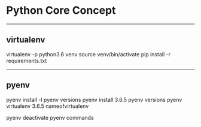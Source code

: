 # Python Core Concept

------------------
virtualenv
------------------

virtualenv -p python3.6 venv
source venv/bin/activate
pip install -r requirements.txt


------------------
pyenv
------------------

pyenv install -l
pyenv versions
pyenv install 3.6.5
pyenv versions
pyenv virtualenv 3.6.5 nameofvirtualenv

pyenv deactivate
pyenv commands
